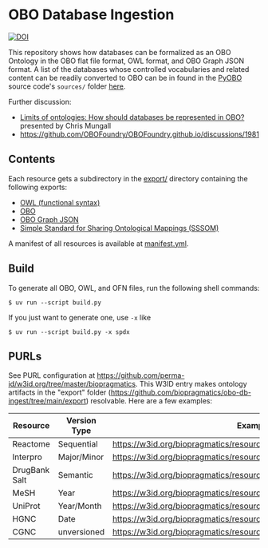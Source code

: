 # OBO Database Ingestion

[![DOI](https://zenodo.org/badge/DOI/10.5281/zenodo.10829095.svg)](https://doi.org/10.5281/zenodo.10829095)

This repository shows how databases can be formalized as an OBO Ontology in the OBO flat file format,
OWL format, and OBO Graph JSON format. A list of the databases whose controlled vocabularies and related
content can be readily converted to OBO can be in found in the [PyOBO](https://github.com/pyobo/pyobo)
source code's `sources/` folder [here](https://github.com/pyobo/pyobo/tree/master/src/pyobo/sources).

Further discussion:

- [Limits of ontologies: How should databases be represented in OBO?](https://docs.google.com/presentation/d/1aySEHTgkags7UPJYHyvQ9frYvAIqr1G5A3u7dGF26Y4) presented by Chris Mungall
- https://github.com/OBOFoundry/OBOFoundry.github.io/discussions/1981

## Contents

Each resource gets a subdirectory in the [export/](export/) directory
containing the following exports:

- [OWL (functional syntax)](http://www.w3.org/TR/owl2-syntax/)
- [OBO](http://purl.obolibrary.org/obo/oboformat)
- [OBO Graph JSON](https://github.com/geneontology/obographs/)
- [Simple Standard for Sharing Ontological Mappings (SSSOM)](https://w3id.org/sssom)

A manifest of all resources is available at [manifest.yml](docs/_data/manifest.yml).

## Build

To generate all OBO, OWL, and OFN files, run the following shell commands:

```console
$ uv run --script build.py
```

If you just want to generate one, use `-x` like

```console
$ uv run --script build.py -x spdx
```

## PURLs

See PURL configuration at https://github.com/perma-id/w3id.org/tree/master/biopragmatics. 
This W3ID entry makes ontology artifacts in the "export" folder (https://github.com/biopragmatics/obo-db-ingest/tree/main/export) resolvable.
Here are a few examples:

| Resource      | Version Type | Example PURL                                                                   |
|---------------|--------------|--------------------------------------------------------------------------------|
| Reactome      | Sequential   | https://w3id.org/biopragmatics/resources/reactome/83/reactome.obo              |
| Interpro      | Major/Minor  | https://w3id.org/biopragmatics/resources/interpro/92.0/interpro.obo            |
| DrugBank Salt | Semantic     | https://w3id.org/biopragmatics/resources/drugbank.salt/5.1.9/drugbank.salt.obo |
| MeSH          | Year         | https://w3id.org/biopragmatics/resources/mesh/2023/mesh.obo.gz                 |
| UniProt       | Year/Month   | https://w3id.org/biopragmatics/resources/uniprot/2022_05/uniprot.obo.gz        |
| HGNC          | Date         | https://w3id.org/biopragmatics/resources/hgnc/2023-02-01/hgnc.obo              |
| CGNC          | unversioned  | https://w3id.org/biopragmatics/resources/cgnc/cgnc.obo                         |
